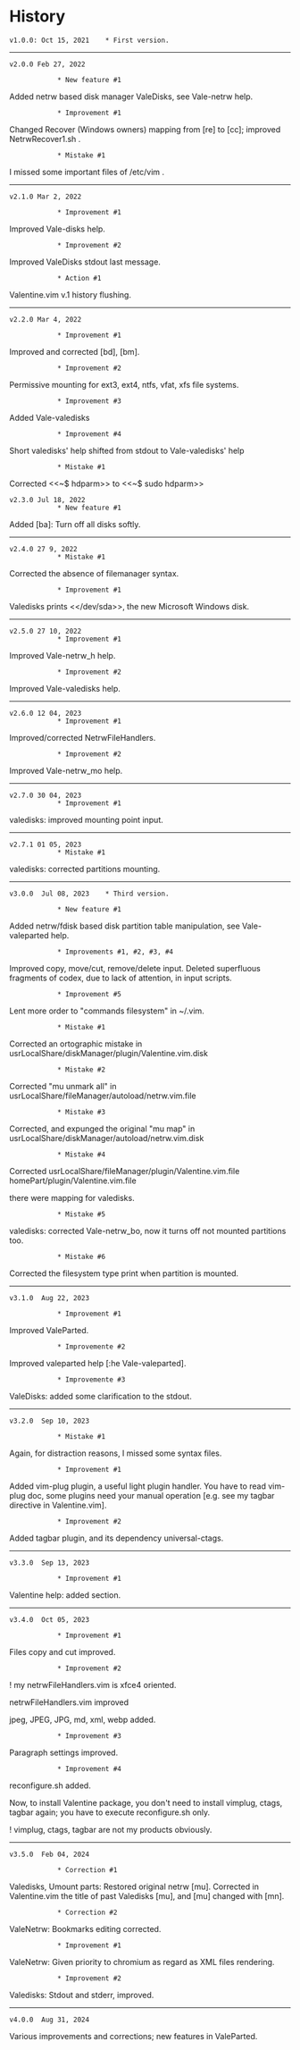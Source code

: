 # History

	v1.0.0: Oct 15, 2021	* First version.


_______________

	v2.0.0 Feb 27, 2022

				* New feature #1
Added netrw based disk manager ValeDisks, see Vale-netrw help.

				* Improvement #1
Changed   Recover  (Windows  owners)  mapping  from  [re]  to  [cc]; improved 
NetrwRecover1.sh .

				* Mistake #1
I missed some important files of /etc/vim .


_______________

	v2.1.0 Mar 2, 2022

				* Improvement #1
Improved Vale-disks help.

				* Improvement #2
Improved ValeDisks stdout last message.
		
				* Action #1
Valentine.vim v.1 history flushing.


_______________
		

	v2.2.0 Mar 4, 2022

				* Improvement #1
Improved and corrected [bd], [bm].

				* Improvement #2
Permissive mounting for ext3, ext4, ntfs, vfat, xfs file systems.

				* Improvement #3
Added Vale-valedisks
				
				* Improvement #4
Short valedisks' help shifted from stdout to Vale-valedisks' help

 				* Mistake #1
Corrected <<~$ hdparm>> to <<~$ sudo hdparm>>


	v2.3.0 Jul 18, 2022
				* New feature #1
Added [ba]: Turn off all disks softly.


_______________
		

	v2.4.0 27 9, 2022
				* Mistake #1
Corrected the absence of filemanager syntax.

				* Improvement #1
Valedisks prints <</dev/sda>>, the new Microsoft Windows disk.


_______________


	v2.5.0 27 10, 2022
				* Improvement #1
Improved Vale-netrw_h help.

				* Improvement #2
Improved Vale-valedisks help.



_______________


	v2.6.0 12 04, 2023
				* Improvement #1
Improved/corrected NetrwFileHandlers.


				* Improvement #2
Improved Vale-netrw_mo help.



_______________


	v2.7.0 30 04, 2023
				* Improvement #1
valedisks: improved mounting point input.



_______________


	v2.7.1 01 05, 2023
				* Mistake #1
valedisks: corrected partitions mounting.



_______________


	v3.0.0  Jul 08, 2023	* Third version.

				* New feature #1
Added     netrw/fdisk based    disk     partition   table   manipulation,  see 
Vale-valeparted  help.

				* Improvements #1, #2, #3, #4
Improved copy, move/cut, remove/delete input.
	Deleted  superfluous fragments of codex,  due  to lack  of attention,
in input scripts.

				* Improvement #5
Lent more order to "commands filesystem" in ~/.vim.

				* Mistake #1
Corrected an ortographic mistake in
usrLocalShare/diskManager/plugin/Valentine.vim.disk

				* Mistake #2
Corrected "mu unmark all" in
usrLocalShare/fileManager/autoload/netrw.vim.file

				* Mistake #3 
Corrected, and expunged the original "mu map" in
usrLocalShare/diskManager/autoload/netrw.vim.disk

				* Mistake #4
Corrected
usrLocalShare/fileManager/plugin/Valentine.vim.file
homePart/plugin/Valentine.vim.file

there were mapping for valedisks.

				* Mistake #5
valedisks: corrected Vale-netrw_bo, now it turns off not mounted partitions too.

				* Mistake #6
Corrected the filesystem type print when partition is mounted.



_______________


	v3.1.0  Aug 22, 2023

				* Improvement #1
Improved ValeParted.

				* Improvemente #2
Improved  valeparted help [:he Vale-valeparted].

				* Improvemente #3
ValeDisks: added some clarification to the stdout.

_______________

	v3.2.0  Sep 10, 2023

				* Mistake #1
Again, for distraction reasons, I missed some syntax files.

				* Improvement #1
Added vim-plug plugin, a useful light plugin handler.
	You  have to  read  vim-plug  doc,  some  plugins  need  your  manual 
operation [e.g. see my tagbar directive in Valentine.vim].

				* Improvement #2
Added tagbar plugin, and its dependency universal-ctags.

_______________

	v3.3.0  Sep 13, 2023

				* Improvement #1
Valentine help: added <External plugin> section.

_______________
	
	v3.4.0  Oct 05, 2023

				* Improvement #1
Files copy and cut improved.

				* Improvement #2
! my netrwFileHandlers.vim is xfce4 oriented.

netrwFileHandlers.vim improved

jpeg, JPEG, JPG, md, xml, webp added.

				* Improvement #3
Paragraph settings improved.

				* Improvement #4
reconfigure.sh added.

Now,  to  install  Valentine package,  you  don't need  to  install  vimplug,
ctags, tagbar again; you have to execute reconfigure.sh only.

! vimplug, ctags, tagbar are not my products obviously.


_______________
	
	v3.5.0  Feb 04, 2024

				* Correction #1
Valedisks, Umount parts: Restored original netrw [mu]. 
Corrected in Valentine.vim the title of past Valedisks [mu], and [mu] changed
with [mn].

				* Correction #2
ValeNetrw: Bookmarks editing corrected.

				* Improvement #1
ValeNetrw: Given priority to chromium as regard as XML files rendering.

				* Improvement #2
Valedisks: Stdout and stderr, improved.


_______________
	
	v4.0.0  Aug 31, 2024

Various improvements and corrections; new features in ValeParted.

	
